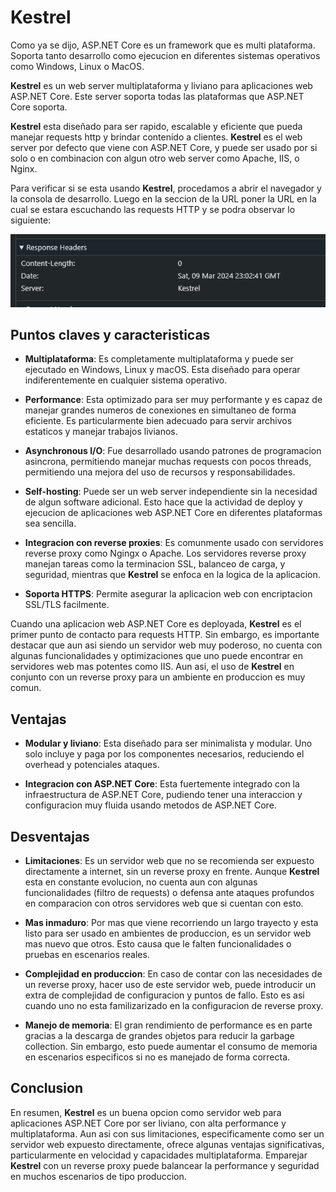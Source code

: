 # Kestrel

Como ya se dijo, ASP.NET Core es un framework que es multi plataforma. Soporta tanto desarrollo como ejecucion en diferentes sistemas operativos como Windows, Linux o MacOS.

**Kestrel** es un web server multiplataforma y liviano para aplicaciones web ASP.NET Core. Este server soporta todas las plataformas que ASP.NET Core soporta.

**Kestrel** esta diseñado para ser rapido, escalable y eficiente que pueda manejar requests http y brindar contenido a clientes. **Kestrel** es el web server por defecto que viene con ASP.NET Core, y puede ser usado por si solo o en combinacion con algun otro web server como Apache, IIS, o Nginx.

Para verificar si se esta usando **Kestrel**, procedamos a abrir el navegador y la consola de desarrollo. Luego en la seccion de la URL poner la URL en la cual se estara escuchando las requests HTTP y se podra observar lo siguiente:

<p align="center">
  <img src="images/image-14.png"/>
</p>

## Puntos claves y caracteristicas

- **Multiplataforma**: Es completamente multiplataforma y puede ser ejecutado en Windows, Linux y macOS. Esta diseñado para operar indiferentemente en cualquier sistema operativo.

- **Performance**: Esta optimizado para ser muy performante y es capaz de manejar grandes numeros de conexiones en simultaneo de forma eficiente. Es particularmente bien adecuado para servir archivos estaticos y manejar trabajos livianos.

- **Asynchronous I/O**: Fue desarrollado usando patrones de programacion asincrona, permitiendo manejar muchas requests con pocos threads, permitiendo una mejora del uso de recursos y responsabilidades.

- **Self-hosting**: Puede ser un web server independiente sin la necesidad de algun software adicional. Esto hace que la actividad de deploy y ejecucion de aplicaciones web ASP.NET Core en diferentes plataformas sea sencilla.

- **Integracion con reverse proxies**: Es comunmente usado con servidores reverse proxy como Ngingx o Apache. Los servidores reverse proxy manejan tareas como la terminacion SSL, balanceo de carga, y seguridad, mientras que **Kestrel** se enfoca en la logica de la aplicacion.

- **Soporta HTTPS**: Permite asegurar la aplicacion web con encriptacion SSL/TLS facilmente.

Cuando una aplicacion web ASP.NET Core es deployada, **Kestrel** es el primer punto de contacto para requests HTTP. Sin embargo, es importante destacar que aun asi siendo un servidor web muy poderoso, no cuenta con algunas funcionalidades y optimizaciones que uno puede encontrar en servidores web mas potentes como IIS. Aun asi, el uso de **Kestrel** en conjunto con un reverse proxy para un ambiente en produccion es muy comun.

## Ventajas

- **Modular y liviano**: Esta diseñado para ser minimalista y modular. Uno solo incluye y paga por los componentes necesarios, reduciendo el overhead y potenciales ataques.

- **Integracion con ASP.NET Core**: Esta fuertemente integrado con la infraestructura de ASP.NET Core, pudiendo tener una interaccion y configuracion muy fluida usando metodos de ASP.NET Core.

## Desventajas

- **Limitaciones**: Es un servidor web que no se recomienda ser expuesto directamente a internet, sin un reverse proxy en frente. Aunque **Kestrel** esta en constante evolucion, no cuenta aun con algunas funcionalidades (filtro de requests) o defensa ante ataques profundos en comparacion con otros servidores web que si cuentan con esto.

- **Mas inmaduro**: Por mas que viene recorriendo un largo trayecto y esta listo para ser usado en ambientes de produccion, es un servidor web mas nuevo que otros. Esto causa que le falten funcionalidades o pruebas en escenarios reales.

- **Complejidad en produccion**: En caso de contar con las necesidades de un reverse proxy, hacer uso de este servidor web, puede introducir un extra de complejidad de configuracion y puntos de fallo. Esto es asi cuando uno no esta familizarizado en la configuracion de reverse proxy.

- **Manejo de memoria**: El gran rendimiento de performance es en parte gracias a la descarga de grandes objetos para reducir la garbage collection. Sin embargo, esto puede aumentar el consumo de memoria en escenarios especificos si no es manejado de forma correcta.

## Conclusion

En resumen, **Kestrel** es un buena opcion como servidor web para aplicaciones ASP.NET Core por ser liviano, con alta performance y multiplataforma. Aun asi con sus limitaciones, especificamente como ser un servidor web expuesto directamente, ofrece algunas ventajas significativas, particularmente en velocidad y capacidades multiplataforma. Emparejar **Kestrel** con un reverse proxy puede balancear la performance y seguridad en muchos escenarios de tipo produccion.

